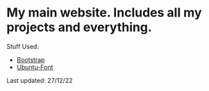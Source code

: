 # My main website. Includes all my projects and everything.

Stuff Used:
- [Bootstrap](https://getbootstrap.com)
- [Ubuntu-Font](https://fonts.google.com/specimen/Ubuntu)

Last updated: 27/12/22